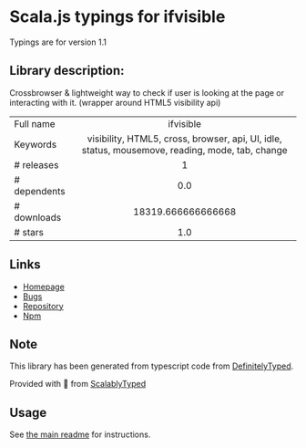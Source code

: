 
# Scala.js typings for ifvisible

Typings are for version 1.1

## Library description:
Crossbrowser & lightweight way to check if user is looking at the page or interacting with it. (wrapper around HTML5 visibility api)

|                    |                 |
| ------------------ | :-------------: |
| Full name          | ifvisible |
| Keywords           | visibility, HTML5, cross, browser, api, UI, idle, status, mousemove, reading, mode, tab, change |
| # releases         | 1 |
| # dependents       | 0.0 |
| # downloads        | 18319.666666666668 |
| # stars            | 1.0 |

## Links
- [Homepage](https://github.com/muhammaddadu/ifvisible)
- [Bugs](https://github.com/muhammaddadu/ifvisible/issues)
- [Repository](https://github.com/muhammaddadu/ifvisible)
- [Npm](https://www.npmjs.com/package/ifvisible)
    


## Note
This library has been generated from typescript code from [DefinitelyTyped](https://definitelytyped.org).

Provided with :purple_heart: from [ScalablyTyped](https://github.com/oyvindberg/ScalablyTyped)

## Usage
See [the main readme](../../readme.md) for instructions.


